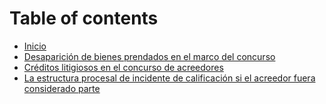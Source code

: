 # Table of contents

* [Inicio](https://ramiroarcaus.com)
* [Desaparición de bienes prendados en el marco del concurso](README.md)
* [Créditos litigiosos en el concurso de acreedores](creditos-litigiosos-en-el-concurso-de-acreedores.md)
* [La estructura procesal de incidente de calificación si el acreedor fuera considerado parte](la-estructura-procesal-de-incidente-de-calificacion-si-el-acreedor-fuera-considerado-parte.md)
